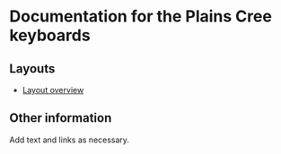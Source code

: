 # Documentation for the Plains Cree keyboards


## Layouts

-   [Layout overview](layout.html)

## Other information

Add text and links as necessary.

